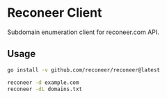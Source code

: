 # Reconeer Client

Subdomain enumeration client for reconeer.com API.

## Usage

```bash
go install -v github.com/reconeer/reconeer@latest

reconeer -d example.com
reconeer -dL domains.txt
```